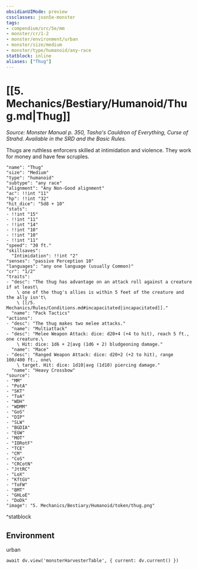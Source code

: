 ```yaml
---
obsidianUIMode: preview
cssclasses: json5e-monster
tags:
- compendium/src/5e/mm
- monster/cr/1-2
- monster/environment/urban
- monster/size/medium
- monster/type/humanoid/any-race
statblock: inline
aliases: ["Thug"]
---
```

# [[5. Mechanics/Bestiary/Humanoid/Thug.md|Thug]]
*Source: Monster Manual p. 350, Tasha's Cauldron of Everything, Curse of Strahd. Available in the SRD and the Basic Rules.*  

Thugs are ruthless enforcers skilled at intimidation and violence. They work for money and have few scruples.

```statblock
"name": "Thug"
"size": "Medium"
"type": "humanoid"
"subtype": "any race"
"alignment": "Any Non-Good alignment"
"ac": !!int "11"
"hp": !!int "32"
"hit_dice": "5d8 + 10"
"stats":
- !!int "15"
- !!int "11"
- !!int "14"
- !!int "10"
- !!int "10"
- !!int "11"
"speed": "30 ft."
"skillsaves":
  "Intimidation": !!int "2"
"senses": "passive Perception 10"
"languages": "any one language (usually Common)"
"cr": "1/2"
"traits":
- "desc": "The thug has advantage on an attack roll against a creature if at least\
    \ one of the thug's allies is within 5 feet of the creature and the ally isn't\
    \ [[/5. Mechanics/Rules/Conditions.md#incapacitated|incapacitated]]."
  "name": "Pack Tactics"
"actions":
- "desc": "The thug makes two melee attacks."
  "name": "Multiattack"
- "desc": "Melee Weapon Attack: dice: d20+4 (+4 to hit), reach 5 ft., one creature.\
    \ Hit: dice: 1d6 + 2|avg (1d6 + 2) bludgeoning damage."
  "name": "Mace"
- "desc": "Ranged Weapon Attack: dice: d20+2 (+2 to hit), range 100/400 ft., one\
    \ target. Hit: dice: 1d10|avg (1d10) piercing damage."
  "name": "Heavy Crossbow"
"source":
- "MM"
- "PotA"
- "SKT"
- "ToA"
- "WDH"
- "WDMM"
- "GoS"
- "DIP"
- "SLW"
- "BGDIA"
- "EGW"
- "MOT"
- "IDRotF"
- "TCE"
- "CM"
- "CoS"
- "CRCotN"
- "JttRC"
- "LoX"
- "KftGV"
- "ToFW"
- "BMT"
- "GHLoE"
- "DoDk"
"image": "5. Mechanics/Bestiary/Humanoid/token/thug.png"
```
^statblock

## Environment

urban

```dataviewjs
await dv.view('monsterHarvesterTable', { current: dv.current() })
```